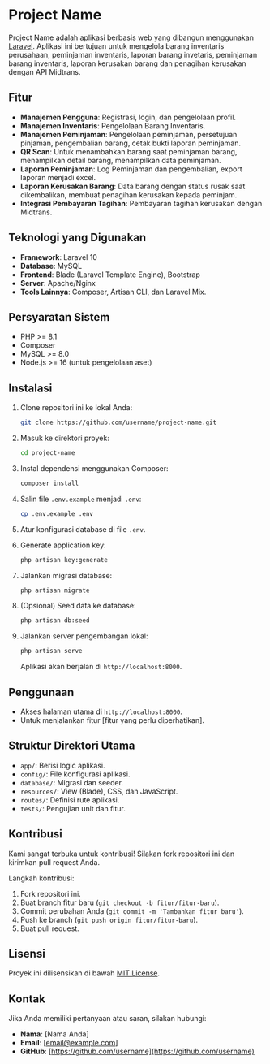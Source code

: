 # Project Name

Project Name adalah aplikasi berbasis web yang dibangun menggunakan [Laravel](https://laravel.com/). Aplikasi ini bertujuan untuk mengelola barang inventaris perusahaan, peminjaman inventaris, laporan barang invetaris, peminjaman barang inventaris, laporan kerusakan barang dan penagihan kerusakan dengan API Midtrans.

## Fitur

- **Manajemen Pengguna**: Registrasi, login, dan pengelolaan profil.
- **Manajemen Inventaris**: Pengelolaan Barang Inventaris.
- **Manajemen Peminjaman**: Pengelolaan peminjaman, persetujuan pinjaman, pengembalian barang, cetak bukti laporan peminjaman.
- **QR Scan**: Untuk menambahkan barang saat peminjaman barang, menampilkan detail barang, menampilkan data peminjaman.
- **Laporan Peminjaman**: Log Peminjaman dan pengembalian, export laporan menjadi excel.
- **Laporan Kerusakan Barang**: Data barang dengan status rusak saat dikembalikan, membuat penagihan kerusakan kepada peminjam.
- **Integrasi Pembayaran Tagihan**: Pembayaran tagihan kerusakan dengan Midtrans.

## Teknologi yang Digunakan

- **Framework**: Laravel 10
- **Database**: MySQL
- **Frontend**: Blade (Laravel Template Engine), Bootstrap
- **Server**: Apache/Nginx
- **Tools Lainnya**: Composer, Artisan CLI, dan Laravel Mix.

## Persyaratan Sistem

- PHP >= 8.1
- Composer
- MySQL >= 8.0
- Node.js >= 16 (untuk pengelolaan aset)

## Instalasi

1. Clone repositori ini ke lokal Anda:
   ```bash
   git clone https://github.com/username/project-name.git
   ```
2. Masuk ke direktori proyek:
   ```bash
   cd project-name
   ```
3. Instal dependensi menggunakan Composer:
   ```bash
   composer install
   ```
4. Salin file `.env.example` menjadi `.env`:
   ```bash
   cp .env.example .env
   ```
5. Atur konfigurasi database di file `.env`.

6. Generate application key:
   ```bash
   php artisan key:generate
   ```
7. Jalankan migrasi database:
   ```bash
   php artisan migrate
   ```
8. (Opsional) Seed data ke database:
   ```bash
   php artisan db:seed
   ```
9. Jalankan server pengembangan lokal:
   ```bash
   php artisan serve
   ```
   Aplikasi akan berjalan di `http://localhost:8000`.

## Penggunaan

- Akses halaman utama di `http://localhost:8000`.
- Untuk menjalankan fitur [fitur yang perlu diperhatikan].

## Struktur Direktori Utama

- `app/`: Berisi logic aplikasi.
- `config/`: File konfigurasi aplikasi.
- `database/`: Migrasi dan seeder.
- `resources/`: View (Blade), CSS, dan JavaScript.
- `routes/`: Definisi rute aplikasi.
- `tests/`: Pengujian unit dan fitur.

## Kontribusi

Kami sangat terbuka untuk kontribusi! Silakan fork repositori ini dan kirimkan pull request Anda.  

Langkah kontribusi:
1. Fork repositori ini.
2. Buat branch fitur baru (`git checkout -b fitur/fitur-baru`).
3. Commit perubahan Anda (`git commit -m 'Tambahkan fitur baru'`).
4. Push ke branch (`git push origin fitur/fitur-baru`).
5. Buat pull request.

## Lisensi

Proyek ini dilisensikan di bawah [MIT License](LICENSE).  

## Kontak

Jika Anda memiliki pertanyaan atau saran, silakan hubungi:  
- **Nama**: [Nama Anda]  
- **Email**: [email@example.com]  
- **GitHub**: [https://github.com/username](https://github.com/username)

